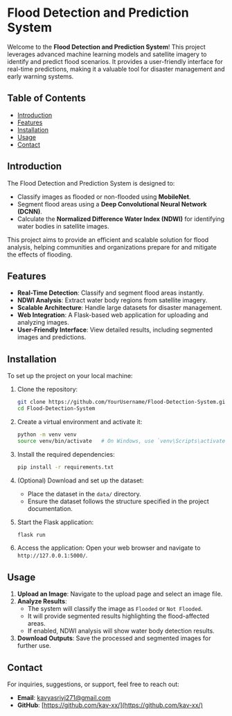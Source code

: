 # Flood Detection and Prediction System

Welcome to the **Flood Detection and Prediction System**! This project leverages advanced machine learning models and satellite imagery to identify and predict flood scenarios. It provides a user-friendly interface for real-time predictions, making it a valuable tool for disaster management and early warning systems.

## Table of Contents
- [Introduction](#introduction)
- [Features](#features)
- [Installation](#installation)
- [Usage](#usage)
- [Contact](#contact)

## Introduction
The Flood Detection and Prediction System is designed to:
- Classify images as flooded or non-flooded using **MobileNet**.
- Segment flood areas using a **Deep Convolutional Neural Network (DCNN)**.
- Calculate the **Normalized Difference Water Index (NDWI)** for identifying water bodies in satellite images.  

This project aims to provide an efficient and scalable solution for flood analysis, helping communities and organizations prepare for and mitigate the effects of flooding.

## Features
- **Real-Time Detection**: Classify and segment flood areas instantly.
- **NDWI Analysis**: Extract water body regions from satellite imagery.
- **Scalable Architecture**: Handle large datasets for disaster management.
- **Web Integration**: A Flask-based web application for uploading and analyzing images.
- **User-Friendly Interface**: View detailed results, including segmented images and predictions.

## Installation
To set up the project on your local machine:

1. Clone the repository:
    ```sh
    git clone https://github.com/YourUsername/Flood-Detection-System.git
    cd Flood-Detection-System
    ```

2. Create a virtual environment and activate it:
    ```sh
    python -m venv venv
    source venv/bin/activate   # On Windows, use `venv\Scripts\activate`
    ```

3. Install the required dependencies:
    ```sh
    pip install -r requirements.txt
    ```

4. (Optional) Download and set up the dataset:
    - Place the dataset in the `data/` directory.
    - Ensure the dataset follows the structure specified in the project documentation.

5. Start the Flask application:
    ```sh
    flask run
    ```

6. Access the application:
    Open your web browser and navigate to `http://127.0.0.1:5000/`.

## Usage
1. **Upload an Image**: Navigate to the upload page and select an image file.
2. **Analyze Results**:
   - The system will classify the image as `Flooded` or `Not Flooded`.
   - It will provide segmented results highlighting the flood-affected areas.
   - If enabled, NDWI analysis will show water body detection results.
3. **Download Outputs**: Save the processed and segmented images for further use.



## Contact
For inquiries, suggestions, or support, feel free to reach out:

- **Email**: [kavyasrivj271@gmail.com](mailto:kavyasrivj271@gmail.com)  
- **GitHub**: [https://github.com/kav-xx/](https://github.com/kav-xx/)  


